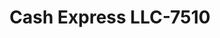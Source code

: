---
f_zip-code: 94531
f_state-code: CA
title: Cash Express LLC-7510
f_phone: 925-706-0700
f_city-only: Antioch
f_address: 5005 Lone Tree Way Antioch
f_location-unique-id: '7510'
slug: cash-express-llc-7510
updated-on: '2024-05-30T13:46:58.046Z'
created-on: '2024-05-30T13:36:59.803Z'
published-on: '2024-05-30T13:54:32.469Z'
f_city-state: cms/city/antioch-ca.md
f_company: cms/company/cash-express-llc.md
f_state: cms/state/california.md
layout: '[payday-loan].html'
tags: payday-loan
---